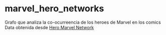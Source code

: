 # marvel_hero_networks
Grafo que analiza la co-ocurreencia de los heroes de Marvel en los comics
Data obtenida desde [Hero Marvel Network](https://www.kaggle.com/csanhueza/the-marvel-universe-social-network)
